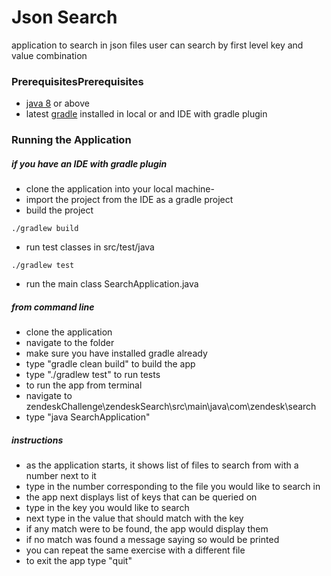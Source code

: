 # Json Search
application to search in json files
user can search by first level key and value combination

### PrerequisitesPrerequisites
- [java 8](https://java.com/en/download/ "java 8") or above
- latest [gradle]( https://gradle.org/install/ "gradle") installed in local or and IDE with gradle plugin

### Running the Application
 #####  if you have an IDE with gradle plugin
 - clone the application into your local machine- 
 - import the project from the IDE as a gradle project
 - build the project
 ```
 ./gradlew build
 ```
 - run test classes in src/test/java
 ```
 ./gradlew test
 ```
 - run the main class SearchApplication.java

 ##### from command line
 - 	clone the application
 - 	navigate to the folder
 -  make sure you have installed gradle already
 - 	type "gradle clean build" to build the app
 - 	type "./gradlew test" to run tests
 - 	to run the app from terminal
 - 	navigate to zendeskChallenge\zendeskSearch\src\main\java\com\zendesk\search
 - 	type "java SearchApplication"
	
##### instructions
- 	as the application starts, it shows list of files to search from with a number next to it
- 	type in the number corresponding to the file you would like to search in
- 	the app next displays list of keys that can be queried on
- 	type in the key you would like to search
- 	next type in the value that should match with the key
- 	if any match were to be found, the app would display them
- 	if no match was found a message saying so would be printed
- 	you can repeat the same exercise with a different file
- 	to exit the app type "quit"
